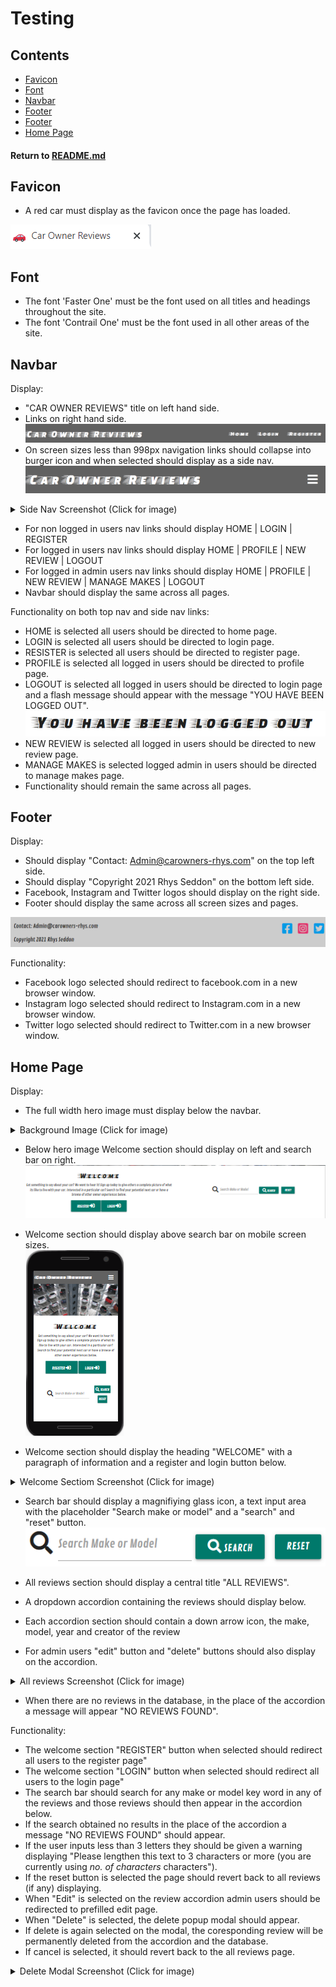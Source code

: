 # Testing

## Contents
- [Favicon](#Favicon)
- [Font](#Font)
- [Navbar](#Navbar)
- [Footer](#Footer)
- [Footer](#Footer)
- [Home Page](#Home-Page)
 

#### Return to [README.md](README.md)

## Favicon
- A red car must display as the favicon once the page has loaded.

![Image](static/assets/images/readme-images/favicon-screenshot.png)

## Font
- The font 'Faster One' must be the font used on all titles and headings throughout the site. 
- The font 'Contrail One' must be the font used in all other areas of the site.

## Navbar

Display:
- "CAR OWNER REVIEWS" title on left hand side.
- Links on right hand side.
![Image](static/assets/images/readme-images/navbar-screenshot.png)
- On screen sizes less than 998px navigation links should collapse into burger icon and when selected 
should display as a side nav.
![Image](static/assets/images/readme-images/burger-screenshot.png)

<details>
<summary>Side Nav Screenshot (Click for image)</summary>
<p align="center">

![Image](static/assets/images/readme-images/sidenav-screenshot.png)
</p>
</details>

- For non logged in users nav links should display HOME | LOGIN | REGISTER
- For logged in users nav links should display  HOME | PROFILE | NEW REVIEW | LOGOUT
- For logged in admin users nav links should display  HOME | PROFILE | NEW REVIEW | MANAGE MAKES | LOGOUT
- Navbar should display the same across all pages.  

Functionality on both top nav and side nav links:  

- HOME is selected all users should be directed to home page.
- LOGIN is selected all users should be directed to login page.
- RESISTER is selected all users should be directed to register page.
- PROFILE is selected all logged in users should be directed to profile page.
- LOGOUT is selected all logged in users should be directed to login page and a flash message should appear 
with the message "YOU HAVE BEEN LOGGED OUT".  
![Image](static/assets/images/readme-images/logged-out-flash-screenshot.png)
- NEW REVIEW is selected all logged in users should be directed to new review page.
- MANAGE MAKES is selected logged admin in users should be directed to manage makes page.
- Functionality should remain the same across all pages.

## Footer

Display:

- Should display "Contact: Admin@carowners-rhys.com" on the top left side.
- Should display "Copyright 2021 Rhys Seddon" on the bottom left side.
- Facebook, Instagram and Twitter logos should display on the right side.
- Footer should display the same across all screen sizes and pages.

![Image](static/assets/images/readme-images/footer-screenshot.png)

Functionality:

- Facebook logo selected should redirect to facebook.com in a new browser window.
- Instagram logo selected should redirect to Instagram.com in a new browser window.
- Twitter logo selected should redirect to Twitter.com in a new browser window.

## Home Page

Display:

- The full width hero image must display below the navbar.

<details>
<summary>Background Image (Click for image)</summary>
<p align="center">

![Image](static/assets/images/cars-hero.jpg)
</p>
</details>

- Below hero image Welcome section should display on left and search bar on right.  
![Image](static/assets/images/readme-images/welcome-search-desktop-screenshot.png)

- Welcome section should display above search bar on mobile screen sizes.  
![Image](static/assets/images/readme-images/welcome-search-mobile-screenshot.png)

- Welcome section should display the heading "WELCOME" with a paragraph of information 
and a register and login button below.

<details>
<summary>Welcome Sectiom Screenshot (Click for image)</summary>
<p align="center">

![Image](static/assets/images/readme-images/welcome-search-mobile-screenshot.png)
</p>
</details>

- Search bar should display a magnifiying glass icon, a text input area with the
 placeholder "Search make or model" and a "search" and "reset" button.
 ![Image](static/assets/images/readme-images/search-screenshot.png)

 - All reviews section should display a central title "ALL REVIEWS".
 - A dropdown accordion containing the reviews should display below.
 - Each accordion section should contain a down arrow icon, the make, model, year and creator of the 
 review
 - For admin users "edit" button and "delete" buttons should also display on the accordion. 

 <details>
<summary>All reviews Screenshot (Click for image)</summary>
<p align="center">

![Image](static/assets/images/readme-images/all-reviews-screenshot.png)
</p>
</details>

- When there are no reviews in the database, in the place of the accordion a message will appear
 "NO REVIEWS FOUND".

Functionality:

- The welcome section "REGISTER" button when selected should redirect all users to the register page"
- The welcome section "LOGIN" button when selected should redirect all users to the login page"
- The search bar should search for any make or model key word in any of the reviews and those reviews
should then appear in the accordion below.
- If the search obtained no results in the place of the accordion a message "NO REVIEWS FOUND" should 
appear.
- If the user inputs less than 3 letters they should be given a warning displaying "Please lengthen this 
text to 3 characters or more (you are currently using *no. of characters* characters").
- If the reset button is selected the page should revert back to all reviews (if any) displaying.
- When "Edit" is selected on the review accordion admin users should be redirected to prefilled 
edit page.
- When "Delete" is selected, the delete popup modal should appear.
- If delete is again selected on the modal, the coresponding review will be permanently deleted from the accordion 
and the database.
- If cancel is selected, it should revert back to the all reviews page.

 <details>
<summary>Delete Modal Screenshot (Click for image)</summary>
<p align="center">

![Image](static/assets/images/readme-images/delete-modal-screenshot.png)
</p>
</details>